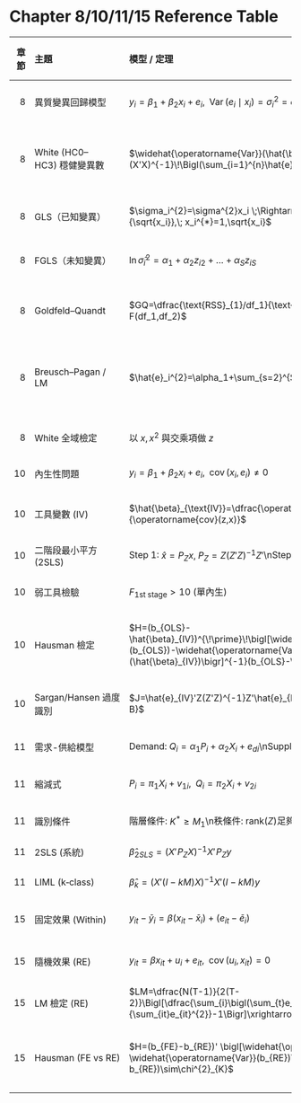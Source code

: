 # Chapter 8/10/11/15 Reference Table

|   章節 | 主題                       | 模型 / 定理                                                                                                                                                                | 內容說明                                 | 估計式 / 檢定式                                                                                  | 虛無假設 H₀                     | 要點 / 備註                        |
|-------:|:---------------------------|:---------------------------------------------------------------------------------------------------------------------------------------------------------------------------|:-----------------------------------------|:-------------------------------------------------------------------------------------------------|:--------------------------------|:-----------------------------------|
|      8 | 異質變異回歸模型           | $y_i=\beta_1+\beta_2x_i+e_i,\;\; \operatorname{Var}(e_i\mid x_i)=\sigma_i^{2}=\sigma^{2}h(x_i)$                                                                            | 允許誤差變異隨解釋變數系統性改變         | —                                                                                                | —                               | 後續 GLS、檢定基礎                 |
|      8 | White (HC0–HC3) 穩健變異數 | $\widehat{\operatorname{Var}}(\hat{\beta})_{\text{HC0}}=(X'X)^{-1}\!\Bigl(\sum_{i=1}^{n}\hat{e}_i^{2}x_ix_i'\Bigr)(X'X)^{-1}$                                              | 不需事先知道 $h(x)$；大樣本一致          | HC1、HC2、HC3 只對 HC0 再加權                                                                    | —                               | t/F/信賴區間在有無異質變異時皆有效 |
|      8 | GLS（已知變異）            | $\sigma_i^{2}=\sigma^{2}x_i \;\Rightarrow\; y_i^{*}=\dfrac{y_i}{\sqrt{x_i}},\; x_i^{*}=1,\sqrt{x_i}$                                                                       | 加權最小平方法 (WLS) 與 GLS 等價         | $\hat{\beta}_{\text{GLS}}=(X^{*'}X^{*})^{-1}X^{*'}y^{*}$                                         | —                               | 假設正確時為 BLUE                  |
|      8 | FGLS（未知變異）           | $\ln\hat{\sigma}_i^{2}=\alpha_1+\alpha_2z_{i2}+…+\alpha_S z_{iS}$                                                                                                          | OLS→估 $\alpha$→得 $\hat{h}(z_i)$→WLS    | 同左                                                                                             | —                               | 一致且通常效率高於 OLS             |
|      8 | Goldfeld–Quandt            | $GQ=\dfrac{\text{RSS}_{1}/df_1}{\text{RSS}_{2}/df_2}\sim F(df_1,df_2)$                                                                                                     | 分組比較誤差變異                         | 同左                                                                                             | $H_0:\sigma_1^{2}=\sigma_2^{2}$ | 樣本可自然排序或分割               |
|      8 | Breusch–Pagan / LM         | $\hat{e}_i^{2}=\alpha_1+\sum_{s=2}^{S}\alpha_s z_{is}+v_i$                                                                                                                 | $LM=nR^{2}\xrightarrow{d}\chi^{2}_{S-1}$ | 同左                                                                                             | $H_0:\alpha_2=\dots=\alpha_S=0$ | 檢測誤差變異是否隨 $z$ 改變        |
|      8 | White 全域檢定             | 以 $x, x^{2}$ 與交乘項做 $z$                                                                                                                                               | 同 BP，但對任意異質變異具一致性          | 同 BP                                                                                            | 同 BP                           | 亦可偵測模型型態錯誤               |
|     10 | 內生性問題                 | $y_i=\beta_1+\beta_2x_i+e_i,\;\; \operatorname{cov}(x_i,e_i)\neq0$                                                                                                         | 解釋變數相關 → OLS 偏誤、不一致          | —                                                                                                | —                               | 需 IV/2SLS                         |
|     10 | 工具變數 (IV)              | $\hat{\beta}_{\text{IV}}=\dfrac{\operatorname{cov}(z,y)}{\operatorname{cov}(z,x)}$                                                                                         | 工具需同時滿足關聯性與外生性             | 同左                                                                                             | —                               | 單工具 just‑ID, 多工具 over‑ID     |
|     10 | 二階段最小平方 (2SLS)      | Step 1: $\hat{x}=P_Zx,\; P_Z=Z(Z'Z)^{-1}Z'$\nStep 2: $\hat{\beta}_{2SLS}=(X'\!P_ZX)^{-1}X'\!P_Zy$                                                                          | 實務計算 IV 的標準流程                   | 同左                                                                                             | —                               | 軟體自動產出 SE                    |
|     10 | 弱工具檢驗                 | $F_{\text{1st stage}}>10$ (單內生)                                                                                                                                         | F 小 ⇒ weak IV                           | $F$ 統計量                                                                                       | $H_0:$ 工具弱                   | 多內生⇒Cragg–Donald $F$            |
|     10 | Hausman 檢定               | $H=(b_{OLS}-\hat{\beta}_{IV})^{\!\prime}\!\bigl[\widehat{\operatorname{Var}}(b_{OLS})-\widehat{\operatorname{Var}}(\hat{\beta}_{IV})\bigr]^{-1}(b_{OLS}-\hat{\beta}_{IV})$ | $H\sim\chi^{2}_{K_{endog}}$              | 同左                                                                                             | $H_0:\operatorname{cov}(x,e)=0$ | 拒絕 ⇒ 採用 IV                     |
|     10 | Sargan/Hansen 過度識別     | $J=\hat{e}_{IV}'Z(Z'Z)^{-1}Z'\hat{e}_{IV}\xrightarrow{d}\chi^{2}_{L-B}$                                                                                                    | 檢定多餘工具是否外生                     | 同左                                                                                             | $H_0:$ 所有工具外生             | 拒絕 ⇒ 至少一工具無效              |
|     11 | 需求-供給模型              | Demand: $Q_i=\alpha_1P_i+\alpha_2X_i+e_{di}$\nSupply: $Q_i=\beta_1P_i+e_{si}$                                                                                              | P, Q 內生 → 同時方程式                   | —                                                                                                | —                               | 須系統估計                         |
|     11 | 縮減式                     | $P_i=\pi_1X_i+v_{1i},\;\; Q_i=\pi_2X_i+v_{2i}$                                                                                                                             | 解內生變數為外生函數                     | 式 (11.4)(11.5)                                                                                  | —                               | π 可 OLS 估後生成工具              |
|     11 | 識別條件                   | 階層條件: $K^{*}\ge M_1$\n秩條件: rank$(Z)$足夠                                                                                                                            | 確保結構參數可唯一識別                   | —                                                                                                | —                               | $K^{*}$: 外生排除數                |
|     11 | 2SLS (系統)                | $\hat{\beta}_{2SLS}=(X'\!P_ZX)^{-1}X'\!P_Zy$                                                                                                                               | Stage‑1 以外生變數產出 $\hat{X}$         | 同左                                                                                             | —                               | 多方程皆適用                       |
|     11 | LIML (k‑class)             | $\hat{\beta}_{k}=\bigl(X'(I-kM)X\bigr)^{-1}X'(I-kM)y$                                                                                                                      | k=λ̂ (最小特徵根) ⇒ LIML                  | —                                                                                                | —                               | 小樣本偏誤較小                     |
|     15 | 固定效果 (Within)          | $y_{it}-\bar{y}_i=\beta\bigl(x_{it}-\bar{x}_i\bigr)+\bigl(e_{it}-\bar{e}_i\bigr)$                                                                                          | 消除個體不變異質 $u_i$                   | OLS + cluster‑robust SE                                                                          | —                               | 無法估時間不變變數                 |
|     15 | 隨機效果 (RE)              | $y_{it}=\beta x_{it}+u_i+e_{it},\;\; \operatorname{cov}(u_i,x_{it})=0$                                                                                                     | u_i 視為隨機，FGLS 最有效                | $\theta=1-\sqrt{\dfrac{\sigma_e^{2}}{\sigma_e^{2}+T\sigma_u^{2}}}$\n$y^*=y_{it}-\theta\bar{y}_i$ | —                               | θ=1 ⇒ FE, θ=0 ⇒ OLS                |
|     15 | LM 檢定 (RE)               | $LM=\dfrac{N(T-1)}{2(T-2)}\Bigl[\dfrac{\sum_{i}\bigl(\sum_{t}e_{it}\bigr)^{2}}{\sum_{it}e_{it}^{2}}-1\Bigr]\xrightarrow{d}\chi^{2}_{1}$                                    | 檢測 $σ_u^{2}=0$                         | 同左                                                                                             | $H_0:σ_u^{2}=0$                 | LM>臨界 ⇒ 用 RE                    |
|     15 | Hausman (FE vs RE)         | $H=(b_{FE}-b_{RE})' \bigl[\widehat{\operatorname{Var}}(b_{FE})-\widehat{\operatorname{Var}}(b_{RE})\bigr]^{-1}(b_{FE}-b_{RE})\sim\chi^{2}_{K}$                             | 檢驗 cov(u,x)=0                          | 同左                                                                                             | $H_0:$ RE 一致 (外生)           | 拒絕 ⇒ FE 合適                     |